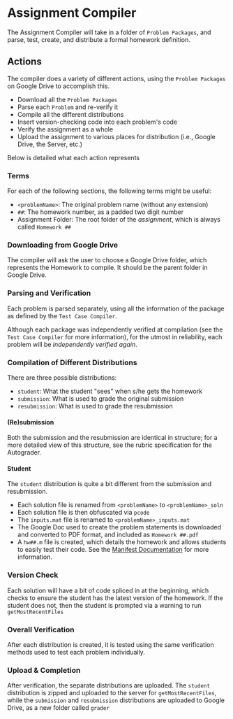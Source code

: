 # Assignment Compiler

The Assignment Compiler will take in a folder of `Problem Packages`, and parse, test, create, and distribute a formal homework definition.

## Actions

The compiler does a variety of different actions, using the `Problem Packages` on Google Drive to accomplish this.

- Download all the `Problem Packages`
- Parse each `Problem` and re-verify it
- Compile all the different distributions
- Insert version-checking code into each problem's code
- Verify the assignment as a whole
- Upload the assignment to various places for distribution (i.e., Google Drive, the Server, etc.)

Below is detailed what each action represents

### Terms

For each of the following sections, the following terms might be useful:

- `<problemName>`: The original problem name (without any extension)
- `##`: The homework number, as a padded two digit number
- Assignment Folder: The root folder of the _assignment_, which is always called `Homework ##`

### Downloading from Google Drive

The compiler will ask the user to choose a Google Drive folder, which represents the Homework to compile. It should be the parent folder in Google Drive.

### Parsing and Verification

Each problem is parsed separately, using all the information of the package as defined by the `Test Case Compiler`.

Although each package was independently verified at compilation (see the `Test Case Compiler` for more information), for the utmost in reliability, each problem will
be _independently verified again_.

### Compilation of Different Distributions

There are three possible distributions:

- `student`: What the student "sees" when s/he gets the homework
- `submission`: What is used to grade the original submission
- `resubmission`: What is used to grade the resubmission

#### (Re)submission

Both the submission and the resubmission are identical in structure; for a more detailed view of this structure, see the rubric specification for the Autograder.

#### Student

The `student` distribution is quite a bit different from the submission and resubmission.

- Each solution file is renamed from `<problemName>` to `<problemName>_soln`
- Each solution file is then obfuscated via `pcode`
- The `inputs.mat` file is renamed to `<problemName>_inputs.mat`
- The Google Doc used to create the problem statements is downloaded and converted to PDF format, and included as `Homework ##.pdf`
- A `hw##.m` file is created, which details the homework and allows students to easily test their code. See the [Manifest Documentation](https://github.gatech.edu/CS1371/homework-compiler/edit/Development/AssignmentCompiler/MANIFEST.md) for more information.

### Version Check

Each solution will have a bit of code spliced in at the beginning, which checks to ensure the student has the latest version of the homework. If the student does not,
then the student is prompted via a warning to run `getMostRecentFiles`

### Overall Verification

After each distribution is created, it is tested using the same verification methods used to test each problem individually.

### Upload & Completion

After verification, the separate distributions are uploaded. The `student` distribution is zipped and uploaded to the server for `getMostRecentFiles`,
while the `submission` and `resubmission` distributions are uploaded to Google Drive, as a new folder called `grader`
